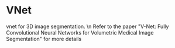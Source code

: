 # VNet
vnet for 3D image segmentation. \n
Refer to the paper "V-Net: Fully Convolutional Neural Networks for Volumetric Medical Image Segmentation" for more details
